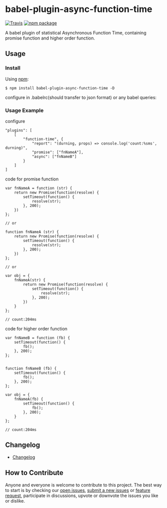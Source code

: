 # babel-plugin-async-function-time
[![Travis][build-badge]][build] [![npm package][npm-badge]][npm]

A babel plugin of statistical Asynchronous Function Time, containing promise function and higher order function.

## Usage

### Install

Using [npm](https://www.npmjs.com/):

	$ npm install babel-plugin-async-function-time -D

configure in .babelrc(should transfer to json format) or any babel queries:


### Usage Example

configure
```
"plugins": [
    [
        "function-time", {
            "report": "(durning, props) => console.log('count:%sms', durning)",
            "promise": ["fnNameA"],
            "async": ["fnNameB"]
        }
    ]
]

```

code for promise function
```
var fnNameA = function (str) {
    return new Promise(function(resolve) {
        setTimeout(function() {
            resolve(str);
        }, 200);
    })
};

// or

function fnNameA (str) {
    return new Promise(function(resolve) {
        setTimeout(function() {
            resolve(str);
        }, 200);
    })
};

// or

var obj = {
    fnNameA(str) {
        return new Promise(function(resolve) {
            setTimeout(function() {
                resolve(str);
            }, 200);
        })
    }
};

// count:204ms

```

code for higher order function
```
var fnNameB = function (fb) {
    setTimeout(function() {
        fb();
    }, 200);
};


function fnNameB (fb) {
    setTimeout(function() {
        fb();
    }, 200);
};

var obj = {
    fnNameA(fb) {
        setTimeout(function() {
            fb();
        }, 200);
    }
};

// count:204ms

```


## Changelog
* [Changelog](CHANGELOG.md)

## How to Contribute

Anyone and everyone is welcome to contribute to this project. The best way to
start is by checking our [open issues](https://github.com/lanjingling0510/babel-plugin-async-function-time/issues),
[submit a new issues](https://github.com/lanjingling0510/babel-plugin-async-function-time/issues/new?labels=bug) or
[feature request](https://github.com/lanjingling0510/babel-plugin-async-function-time/issues/new?labels=enhancement),
participate in discussions, upvote or downvote the issues you like or dislike.



[npm-badge]: https://img.shields.io/npm/v/babel-plugin-async-function-time.svg?style=flat-square
[npm]: https://www.npmjs.com/package/babel-plugin-async-function-time
[build-badge]: https://img.shields.io/travis/lanjingling0510/babel-plugin-async-function-time/master.svg?style=flat-square
[build]: https://travis-ci.org/lanjingling0510/babel-plugin-async-function-time
